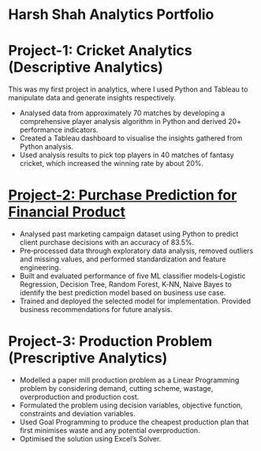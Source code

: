 # Harsh Shah Analytics Portfolio

# Project-1: Cricket Analytics (Descriptive Analytics)

This was my first project in analytics, where I used Python and Tableau to manipulate data and generate insights respectively.
* Analysed data from approximately 70 matches by developing a comprehensive player analysis algorithm in Python and derived 20+ performance indicators.
* Created a Tableau dashboard to visualise the insights gathered from Python analysis.
* Used analysis results to pick top players in 40 matches of fantasy cricket, which increased the winning rate by about 20%.

# [Project-2: Purchase Prediction for Financial Product](https://github.com/SHAH-X/Purchase_Prediction.git)

* Analysed past marketing campaign dataset using Python to predict client purchase decisions with an accuracy of 83.5%.
* Pre‐processed data through exploratory data analysis, removed outliers and missing values, and performed standardization and feature engineering.
* Built and evaluated performance of five ML classifier models‐Logistic Regression, Decision Tree, Random Forest, K‐NN, Naive Bayes to identify the best prediction model based on business use case.
* Trained and deployed the selected model for implementation. Provided business recommendations for future analysis.

# Project-3: Production Problem (Prescriptive Analytics)

* Modelled a paper mill production problem as a Linear Programming problem by considering demand, cutting scheme, wastage, overproduction and production cost.
* Formulated the problem using decision variables, objective function, constraints and deviation variables.
* Used Goal Programming to produce the cheapest production plan that first minimises waste and any potential overproduction.
* Optimised the solution using Excel’s Solver.
